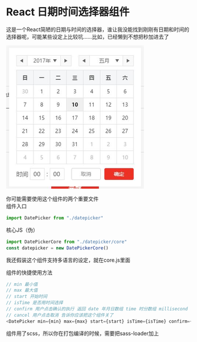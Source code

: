 # React 日期时间选择器组件

这是一个React简陋的日期与时间的选择器，谁让我没能找到刚刚有日期和时间的选择器呢，可能某些设定上比较坑……比如，已经懒到不想把秒加进去了

<img src="./static/preview.jpg" />


你可能需要使用这个组件的两个重要文件  
组件入口 
```javascript
import DatePicker from "./datepicker"   
```
核心JS（伪）
```javascript
import DatePickerCore from "./datepicker/core" 
const datepicker = new DatePickerCore()
```

我还假装这个组件支持多语言的设定，就在core.js里面
  
组件的快捷使用方法
```javascript
// min 最小值
// max 最大值
// start 开始时间
// isTime 是否用时间选择
// confirm 用户点击确认的执行 返回 date 年月日数组 time 时分数组 millisecond 毫秒
// cancel 用户点击取消 告诉你应该把这个组件关了
<DatePicker min={min} max={max} start={start} isTime={isTime} confirm={this.dateChange.bind(this)} cancel={this.closeDate.bind(this)} />
```

组件用了scss，所以你在打包编译的时候，需要把sass-loader加上